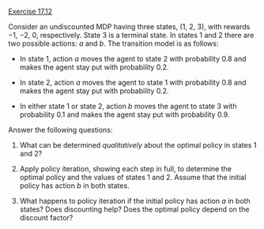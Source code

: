 [Exercise 17.12](17-12/)

Consider an undiscounted MDP having three states, (1, 2, 3), with
rewards $-1$, $-2$, $0$, respectively. State 3 is a terminal state. In
states 1 and 2 there are two possible actions: $a$ and $b$. The
transition model is as follows:

-   In state 1, action $a$ moves the agent to state 2 with probability
    0.8 and makes the agent stay put with probability 0.2.

-   In state 2, action $a$ moves the agent to state 1 with probability
    0.8 and makes the agent stay put with probability 0.2.

-   In either state 1 or state 2, action $b$ moves the agent to state 3
    with probability 0.1 and makes the agent stay put with
    probability 0.9.

Answer the following questions:

1.  What can be determined *qualitatively* about the
    optimal policy in states 1 and 2?

2.  Apply policy iteration, showing each step in full, to determine the
    optimal policy and the values of states 1 and 2. Assume that the
    initial policy has action $b$ in both states.

3.  What happens to policy iteration if the initial policy has action
    $a$ in both states? Does discounting help? Does the optimal policy
    depend on the discount factor?

